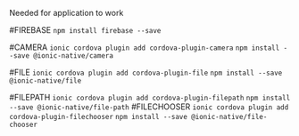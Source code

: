 Needed for application to work

#FIREBASE
`npm install firebase --save`

#CAMERA
`ionic cordova plugin add cordova-plugin-camera`
`npm install --save @ionic-native/camera`

#FILE
`ionic cordova plugin add cordova-plugin-file`
`npm install --save @ionic-native/file`

#FILEPATH
`ionic cordova plugin add cordova-plugin-filepath`
`npm install --save @ionic-native/file-path`
#FILECHOOSER
`ionic cordova plugin add cordova-plugin-filechooser`
`npm install --save @ionic-native/file-chooser`




